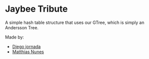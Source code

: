 # Jaybee Tribute

A simple hash table structure that uses our GTree, which is simply an Andersson
Tree.


Made by:

- [Diego jornada](http://github.com/djornada)
- [Matthias Nunes](http://github.com/execb5)
